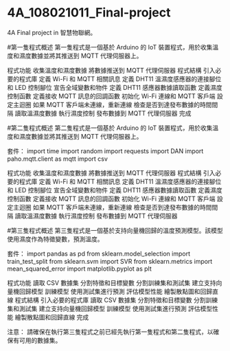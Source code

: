 # 4A_108021011_Final-project
4A Final project in  智慧物聯網。



#第一隻程式概述
第一隻程式是一個基於 Arduino 的 IoT 裝置程式，用於收集溫度和濕度數據並將其推送到 MQTT 代理伺服器上。

程式功能
收集溫度和濕度數據
將數據推送到 MQTT 代理伺服器
程式結構
引入必要的程式庫
定義 Wi-Fi 和 MQTT 相關訊息
定義 DHT11 溫濕度感應器的連接腳位和 LED 控制腳位
宣告全域變數和物件
定義 DHT11 感應器數據讀取函數
定義濕度控制函數
定義接收 MQTT 訊息的回調函數
初始化 Wi-Fi 連線和 MQTT 客戶端
設定主迴圈
如果 MQTT 客戶端未連線，重新連線
檢查是否到達發布數據的時間間隔
讀取溫濕度數據
執行濕度控制
發布數據到 MQTT 代理伺服器
完成

#第二隻程式概述
第二隻程式是一個基於 Arduino 的 IoT 裝置程式，用於收集溫度和濕度數據並將其推送到 MQTT 代理伺服器上。

套件：
      import time
      import random
      import requests
      import DAN
      import paho.mqtt.client as mqtt
      import csv

程式功能
收集溫度和濕度數據
將數據推送到 MQTT 代理伺服器
程式結構
引入必要的程式庫
定義 Wi-Fi 和 MQTT 相關訊息
定義 DHT11 溫濕度感應器的連接腳位和 LED 控制腳位
宣告全域變數和物件
定義 DHT11 感應器數據讀取函數
定義濕度控制函數
定義接收 MQTT 訊息的回調函數
初始化 Wi-Fi 連線和 MQTT 客戶端
設定主迴圈
如果 MQTT 客戶端未連線，重新連線
檢查是否到達發布數據的時間間隔
讀取溫濕度數據
執行濕度控制
發布數據到 MQTT 代理伺服器

#第三隻程式概述
第三隻程式是一個基於支持向量機回歸的溫度預測模型。該模型使用濕度作為特徵變數，預測溫度。

套件：
    import pandas as pd
    from sklearn.model_selection import train_test_split
    from sklearn.svm import SVR
    from sklearn.metrics import mean_squared_error
    import matplotlib.pyplot as plt

程式功能
讀取 CSV 數據集
分割特徵和目標變數
分割訓練集和測試集
建立支持向量機回歸模型
訓練模型
使用測試集進行預測
評估模型性能
繪製散點圖和回歸直線
程式結構
引入必要的程式庫
讀取 CSV 數據集
分割特徵和目標變數
分割訓練集和測試集
建立支持向量機回歸模型
訓練模型
使用測試集進行預測
評估模型性能
繪製散點圖和回歸直線
完成

注意： 請確保在執行第三隻程式之前已經先執行第一隻程式和第二隻程式，以確保有可用的數據集。
